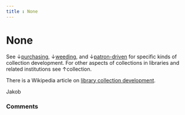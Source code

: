 ```yaml
---
title : None
---
```

None
=====================
See
↓[purchasing](/questions/tagged/purchasing "show questions tagged 'purchasing'"),
↓[weeding](/questions/tagged/weeding "show questions tagged 'weeding'"),
and
↓[patron-driven](/questions/tagged/patron-driven "show questions tagged 'patron-driven'")
for specific kinds of collection development. For other aspects of
collections in libraries and related institutions see ↑collection.

There is a Wikipedia article on [library collection
development](http://en.wikipedia.org/wiki/Library_collection_development).

Jakob

### Comments ###


